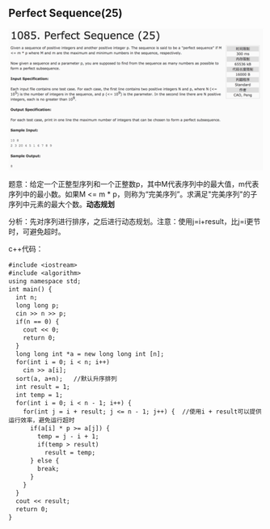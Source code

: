 ## Perfect Sequence(25)

![1085](image/1085.png)

题意：给定一个正整型序列和一个正整数p，其中M代表序列中的最大值，m代表序列中的最小数。如果M <= m * p，则称为“完美序列”。求满足"完美序列"的子序列中元素的最大个数。**动态规划**

分析：先对序列进行排序，之后进行动态规划。注意：使用j=i+result，比j=i更节时，可避免超时。

c++代码：

```
#include <iostream>
#include <algorithm>
using namespace std;
int main() {
  int n;
  long long p;
  cin >> n >> p;
  if(n == 0) {
    cout << 0;
    return 0;
  }
  long long int *a = new long long int [n];
  for(int i = 0; i < n; i++)
    cin >> a[i];
  sort(a, a+n);   //默认升序排列
  int result = 1;
  int temp = 1;
  for(int i = 0; i < n - 1; i++) {
    for(int j = i + result; j <= n - 1; j++) {  //使用i + result可以提供运行效率，避免运行超时
      if(a[i] * p >= a[j]) {
        temp = j - i + 1;
        if(temp > result)
          result = temp;
      } else {
        break;
      }
    }
  }
  cout << result;
  return 0;
}
```
